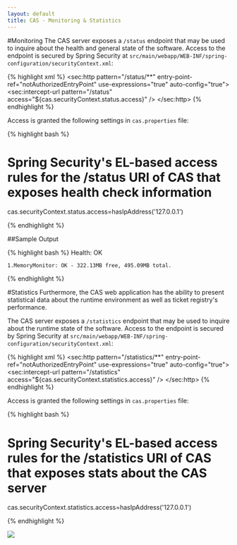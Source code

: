 ```yaml
---
layout: default
title: CAS - Monitoring & Statistics
---
```


#Monitoring
The CAS server exposes a `/status` endpoint that may be used to inquire about the health and general state of the software. Access to the endpoint is secured by Spring Security at `src/main/webapp/WEB-INF/spring-configuration/securityContext.xml`:

{% highlight xml %}
<sec:http pattern="/status/**" entry-point-ref="notAuthorizedEntryPoint" use-expressions="true" auto-config="true">
    <sec:intercept-url pattern="/status" access="${cas.securityContext.status.access}" />
</sec:http>
{% endhighlight %}

Access is granted the following settings in `cas.properties` file:

{% highlight bash %}
# Spring Security's EL-based access rules for the /status URI of CAS that exposes health check information
cas.securityContext.status.access=hasIpAddress('127.0.0.1')

{% endhighlight %}


##Sample Output

{% highlight bash %}
Health: OK

	1.MemoryMonitor: OK - 322.13MB free, 495.09MB total.
{% endhighlight %}


#Statistics
Furthermore, the CAS web application has the ability to present statistical data about the runtime environment as well as ticket registry's performance.

The CAS server exposes a `/statistics` endpoint that may be used to inquire about the runtime state of the software. Access to the endpoint is secured by Spring Security at `src/main/webapp/WEB-INF/spring-configuration/securityContext.xml`:

{% highlight xml %}
<sec:http pattern="/statistics/**" entry-point-ref="notAuthorizedEntryPoint" use-expressions="true" auto-config="true">
 <sec:intercept-url pattern="/statistics" access="${cas.securityContext.statistics.access}" />
</sec:http>
{% endhighlight %}

Access is granted the following settings in `cas.properties` file:

{% highlight bash %}
# Spring Security's EL-based access rules for the /statistics URI of CAS that exposes stats about the CAS server
cas.securityContext.statistics.access=hasIpAddress('127.0.0.1')

{% endhighlight %}

![](http://i.imgur.com/8CXPgOC.png)
